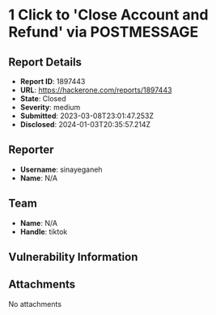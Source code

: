 # 1 Click to 'Close Account and Refund' via POSTMESSAGE

## Report Details
- **Report ID**: 1897443
- **URL**: https://hackerone.com/reports/1897443
- **State**: Closed
- **Severity**: medium
- **Submitted**: 2023-03-08T23:01:47.253Z
- **Disclosed**: 2024-01-03T20:35:57.214Z

## Reporter
- **Username**: sinayeganeh
- **Name**: N/A

## Team
- **Name**: N/A
- **Handle**: tiktok

## Vulnerability Information


## Attachments
No attachments
